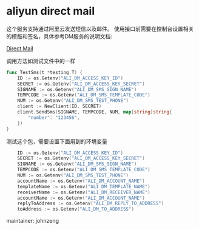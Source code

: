 # aliyun direct mail

这个服务支持通过阿里云发送短信以及邮件。
使用接口前需要在控制台设置相关的模版和签名，具体参考DM服务的说明文档:

[Direct Mail](https://help.aliyun.com/document_detail/29414.html)

调用方法如测试文件中的一样

```go
func TestSms(t *testing.T) {
	ID := os.Getenv("ALI_DM_ACCESS_KEY_ID")
	SECRET := os.Getenv("ALI_DM_ACCESS_KEY_SECRET")
	SIGNAME := os.Getenv("ALI_DM_SMS_SIGN_NAME")
	TEMPCODE := os.Getenv("ALI_DM_SMS_TEMPLATE_CODE")
	NUM := os.Getenv("ALI_DM_SMS_TEST_PHONE")
	client := NewClient(ID, SECRET)
	client.SendSms(SIGNAME, TEMPCODE, NUM, map[string]string{
		"number": "123456",
	})
}
```

测试这个包，需要设置下面用到的环境变量
```go
	ID := os.Getenv("ALI_DM_ACCESS_KEY_ID")
	SECRET := os.Getenv("ALI_DM_ACCESS_KEY_SECRET")
	SIGNAME := os.Getenv("ALI_DM_SMS_SIGN_NAME")
	TEMPCODE := os.Getenv("ALI_DM_SMS_TEMPLATE_CODE")
	NUM := os.Getenv("ALI_DM_SMS_TEST_PHONE")
	accountName := os.Getenv("ALI_DM_ACCOUNT_NAME")
	templateName := os.Getenv("ALI_DM_TEMPLATE_NAME")
	receiverName := os.Getenv("ALI_DM_RECEIVER_NAME")
	accountName := os.Getenv("ALI_DM_ACCOUNT_NAME")
	replyToAddress := os.Getenv("ALI_DM_REPLY_TO_ADDRESS")
	toAddress := os.Getenv("ALI_DM_TO_ADDRESS")
```

maintainer: johnzeng

